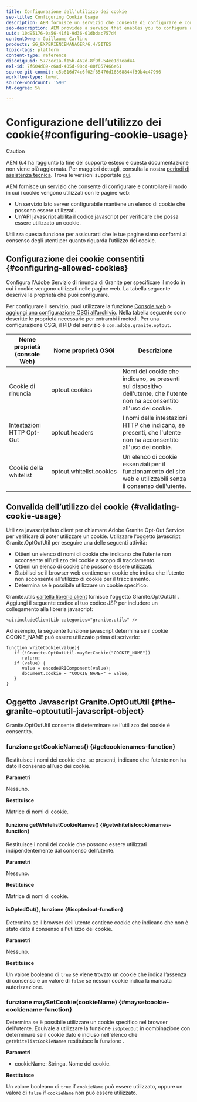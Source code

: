 ```yaml
---
title: Configurazione dell’utilizzo dei cookie
seo-title: Configuring Cookie Usage
description: AEM fornisce un servizio che consente di configurare e controllare il modo in cui i cookie vengono utilizzati con le pagine web
seo-description: AEM provides a service that enables you to configure and control how cookies are used with your web pages
uuid: 10d95176-0a56-41f1-9d36-01dbdac757d4
contentOwner: Guillaume Carlino
products: SG_EXPERIENCEMANAGER/6.4/SITES
topic-tags: platform
content-type: reference
discoiquuid: 5773ec1a-f15b-462d-8f9f-54ee1d7ead44
exl-id: 7f604d89-c6ad-405d-98cd-80f057466e61
source-git-commit: c5b816d74c6f02f85476d16868844f39b4c47996
workflow-type: tm+mt
source-wordcount: '590'
ht-degree: 5%

---
```


# Configurazione dell’utilizzo dei cookie{#configuring-cookie-usage}

>[!CAUTION]
>
>AEM 6.4 ha raggiunto la fine del supporto esteso e questa documentazione non viene più aggiornata. Per maggiori dettagli, consulta la nostra [periodi di assistenza tecnica](https://helpx.adobe.com/it/support/programs/eol-matrix.html). Trova le versioni supportate [qui](https://experienceleague.adobe.com/docs/).

AEM fornisce un servizio che consente di configurare e controllare il modo in cui i cookie vengono utilizzati con le pagine web:

* Un servizio lato server configurabile mantiene un elenco di cookie che possono essere utilizzati.
* Un&#39;API javascript abilita il codice javascript per verificare che possa essere utilizzato un cookie.

Utilizza questa funzione per assicurarti che le tue pagine siano conformi al consenso degli utenti per quanto riguarda l’utilizzo dei cookie.

## Configurazione dei cookie consentiti {#configuring-allowed-cookies}

Configura l&#39;Adobe Servizio di rinuncia di Granite per specificare il modo in cui i cookie vengono utilizzati nelle pagine web. La tabella seguente descrive le proprietà che puoi configurare.

Per configurare il servizio, puoi utilizzare la funzione [Console web](/help/sites-deploying/configuring-osgi.md#osgi-configuration-with-the-web-console) o [aggiungi una configurazione OSGi all’archivio](/help/sites-deploying/configuring-osgi.md#adding-a-new-configuration-to-the-repository). Nella tabella seguente sono descritte le proprietà necessarie per entrambi i metodi. Per una configurazione OSGi, il PID del servizio è `com.adobe.granite.optout`.

| Nome proprietà (console Web) | Nome proprietà OSGi | Descrizione |
|---|---|---|
| Cookie di rinuncia | optout.cookies | Nomi dei cookie che indicano, se presenti sul dispositivo dell&#39;utente, che l&#39;utente non ha acconsentito all&#39;uso dei cookie. |
| Intestazioni HTTP Opt-Out | optout.headers | I nomi delle intestazioni HTTP che indicano, se presenti, che l&#39;utente non ha acconsentito all&#39;uso dei cookie. |
| Cookie della whitelist | optout.whitelist.cookies | Un elenco di cookie essenziali per il funzionamento del sito web e utilizzabili senza il consenso dell&#39;utente. |

## Convalida dell’utilizzo dei cookie {#validating-cookie-usage}

Utilizza javascript lato client per chiamare Adobe Granite Opt-Out Service per verificare di poter utilizzare un cookie. Utilizzare l&#39;oggetto javascript Granite.OptOutUtil per eseguire una delle seguenti attività:

* Ottieni un elenco di nomi di cookie che indicano che l’utente non acconsente all’utilizzo dei cookie a scopo di tracciamento.
* Ottieni un elenco di cookie che possono essere utilizzati.
* Stabilisci se il browser web contiene un cookie che indica che l’utente non acconsente all’utilizzo di cookie per il tracciamento.
* Determina se è possibile utilizzare un cookie specifico.

Granite.utils [cartella libreria client](/help/sites-developing/clientlibs.md#referencing-client-side-libraries) fornisce l&#39;oggetto Granite.OptOutUtil . Aggiungi il seguente codice al tuo codice JSP per includere un collegamento alla libreria javascript:

`<ui:includeClientLib categories="granite.utils" />`

Ad esempio, la seguente funzione javascript determina se il cookie COOKIE_NAME può essere utilizzato prima di scriverlo:

```
function writeCookie(value){
   if (!Granite.OptOutUtil.maySetCookie("COOKIE_NAME")) 
      return;
   if (value) {
      value = encodeURIComponent(value);
      document.cookie = "COOKIE_NAME=" + value; 
   }
}
```

## Oggetto Javascript Granite.OptOutUtil {#the-granite-optoututil-javascript-object}

Granite.OptOutUtil consente di determinare se l&#39;utilizzo dei cookie è consentito.

### funzione getCookieNames() {#getcookienames-function}

Restituisce i nomi dei cookie che, se presenti, indicano che l’utente non ha dato il consenso all’uso dei cookie.

**Parametri**

Nessuno.

**Restituisce**

Matrice di nomi di cookie.

#### funzione getWhitelistCookieNames() {#getwhitelistcookienames-function}

Restituisce i nomi dei cookie che possono essere utilizzati indipendentemente dal consenso dell’utente.

**Parametri**

Nessuno.

**Restituisce**

Matrice di nomi di cookie.

#### isOptedOut(), funzione {#isoptedout-function}

Determina se il browser dell&#39;utente contiene cookie che indicano che non è stato dato il consenso all&#39;utilizzo dei cookie.

**Parametri**

Nessuno.

**Restituisce**

Un valore booleano di `true` se viene trovato un cookie che indica l’assenza di consenso e un valore di `false` se nessun cookie indica la mancata autorizzazione.

### funzione maySetCookie(cookieName) {#maysetcookie-cookiename-function}

Determina se è possibile utilizzare un cookie specifico nel browser dell&#39;utente. Equivale a utilizzare la funzione `isOptedOut` in combinazione con determinare se il cookie dato è incluso nell&#39;elenco che `getWhitelistCookieNames` restituisce la funzione .

**Parametri**

* cookieName: Stringa. Nome del cookie.

**Restituisce**

Un valore booleano di `true` if `cookieName` può essere utilizzato, oppure un valore di `false` if `cookieName` non può essere utilizzato.
